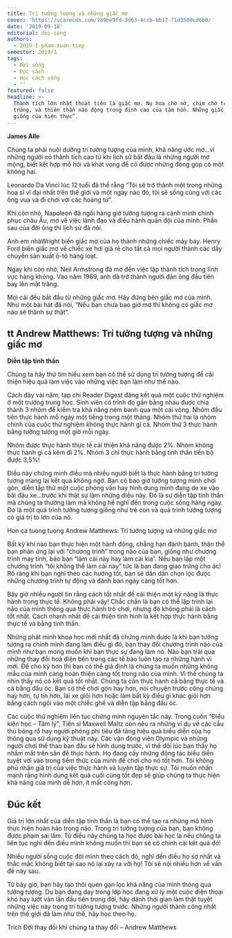 ```yaml
---
title: Trí tưởng tượng và những giấc mơ
cover: 'https://ucarecdn.com/789be9fd-3d63-4ccb-bb17-f1d3500cd6b0/'
date: '2019-09-18'
editorial: doi-song
authors:
  - 2019-1-pham-xuan-tiep
semester: 2019/1
tags:
  - Đời sống
  - Đọc sách
  - Học cách sống
  - ''
featured: false
headline: >-
  Thành tích lớn nhất thoạt tiên là giấc mơ. Nụ hoa chờ nở, chim chờ trong
  trứng, và thiên thần náo động trong đỉnh cao của tâm hồn. Những giấc mơ là hạt
  giống của hiện thực”.
---
```

**James Alle**

Chúng ta phải nuôi dưỡng trí tưởng tượng của mình, khả năng ước mơ…vì những người có thành tích cao từ khi lịch sử bắt đầu là những người mơ mộng, biết kết hợp mồ hôi và khát vọng để có được những đóng góp có một không hai.



Leonardo Da Vinci lúc 12 tuổi đã thề rằng “Tôi sẽ trở thành một trong những hoạ sĩ vĩ đại nhất trên thế giới và một ngày nào đó, tôi sẽ sống cùng với các ông vua và đi chơi với các hoàng tử”.



Khi còn nhỏ, Napoleon đã ngồi hàng giờ tưởng tượng ra cảnh mình chinh phục châu Âu, mơ về việc lãnh đạo và điều hành quân đội của mình. Phần sau của đời ông thì lịch sử đã nói.



Anh em nhàWright biến giấc mơ của họ thành những chiếc máy bay. Henry Ford biến giấc mơ về chiếc xe hơi giá rẻ cho tất cả mọi người thành các dây chuyền sản xuất ô-tô hàng loạt.



Ngay khi còn nhỏ, Neil Armstrong đã mơ đến việc lập thành tích trong lĩnh vực hàng không. Vào năm 1969, anh đã trở thành người đàn ông đầu tiên bay lên mặt trăng.



Mọi cái đều bắt đầu từ những giấc mơ. Hãy đứng bên giấc mơ của mình. Như một bài hát đã nói, “Nếu bạn chưa bao giờ mơ thì không có giấc mơ nào sẽ thành sự thật”.



## tt Andrew Matthews: Trí tưởng tượng và những giấc mơ

**Diễn tập tinh thần**



Chúng ta hãy thử tìm hiểu xem bạn có thể sử dụng trí tưởng tượng để cải thiện hiệu quả làm việc vào những việc bạn làm như thế nào.



Cách đây vài năm, tạp chí Reader Digest đăng kết quả một cuộc thử nghiệm ở một trường trung học. Sinh viên có trình đọ gần bằng nhau được chia thành 3 nhóm để kiểm tra khả năng ném banh qua một cái vòng. Nhóm đầu tiên thực hành mỗ ngày một tiếng trong một tháng. Nhóm thứ hai là nhóm chính của cuộc thử nghiệm không thực hành gì cả. Nhóm thứ 3 thực hành bằng tưởng tượng một giờ mỗi ngày.



Nhóm được thực hành thực tế cải thiện khả năng được 2%. Nhóm không thực hành gì cả kém đi 2%. Nhóm 3 chỉ thực hành bằng tinh thần tiến bộ được 3,5%!



Điều này chứng minh điều mà nhiều người biết là thực hành bằng trí tưởng tượng mang lại kết quả không ngờ. Bạn có bao giờ tưởng tượng mình chơi gôn, diễn tập thử một cuộc phỏng vấn hay hình dung mình đang de xe vào bãi đậu xe…trước khi thật sự làm những điều này. Đó là sự diễn tập tinh thần mà chúng ta thường làm mà không hề nghĩ đến trong cuộc sống hàng ngày. Đó là một quá trình tưởng tượng giống như trẻ con và quá trình tưởng tượng có giá trị to lớn của nó.



Hon ca tuong tuong Andrew Matthews: Trí tưởng tượng và những giấc mơ



Bất kỳ khi nào bạn thực hiện một hành động, chẳng hạn đánh banh, thân thể bạn phản ứng lại với “chương trình” trong não của bạn, giống như chương trình máy tính, bảo bạn “làm cái này hay làm cái kia”. Nếu bạn lập một chương trình “tôi không thể làm cái này” tức là bạn đang giao trứng cho ác! Rõ ràng khi bạn nghĩ theo các hướng tốt, bạn sẽ dần dần chọn lọc được những chương trình tự động và đánh ban ngày càng tốt hơn.



Bây giờ nhiều người tin rằng cách tốt nhất để cải thiện một kỹ năng là thực hành trong thực tế. Không phải vậy! Chắc chắn là bạn có thể lập trình lại não của mình thông qua thực hành trò chơi, nhưng đó không phải là cách tốt nhất. Cách nhanh nhất để cải thiện tình hình là kết hợp thực hành bằng thực tế và bằng tinh thần.



Những phát minh khoa học mới nhất đã chứng minh được là khi bạn tưởng tượng ra chính mình đang làm điều gì đó, bạn thay đổi chương trình não của mình như bạn mong muốn khi bạn thực sự đang làm nó. Não bạn trải qua những thay đổi hoá điện bên trong các tế bào luôn tạo ra những hành vi mới. Để cho kỹ hơn thì bạn có thể giả định là chúng ta muốn những không mẫu của mình càng hoàn thiện càng tốt trong não của mình. Vì thế chúng ta nhìn thấy nó có kết quả tốt nhất. Chúng ta cần thực hành cả bằng thực tế và cả bằng đầu óc. Bạn có thể chơi gôn hay hơn, nói chuyện trước công chúng hay hơn, tự tin hơn, lái xe giỏi hơn hoặc làm bất kỳ điều gì khác giỏi hơn bằng cách ngồi vào một chiếc ghế và diễn tập bằng đầu óc.



Các cuộc thử nghiệm liên tục chứng minh nguyên tắc này. Trong cuốn “Điều kiện học – Tâm lý”, Tiến sĩ Maxwell Maltz còn nêu ra những ví dụ về các cầu thủ bóng rổ hay người phóng phi tiêu đã tăng hiệu quả biểu diễn của họ thông qua sử dụng kỹ thuật này. Các vận động viên Olympic và những người chơi thể thao ban đầu sẽ hình dung trước, vì thế đôi lúc bạn thấy họ nhắm mắt trên sân để thực hành. Họ đang cấy những động tác biểu diễn tuyệt vời vào trong tiềm thức của mình để chơi cho nó tốt hơn. Tôi không phủ nhận giá trị của việc thực hành và luyện tập thực sự. Tôi muốn nhấn mạnh rằng hình dung kết quả cuối cùng tốt đẹp sẽ giúp chúng ta thực hiện khả năng của mình dễ hơn, ít mất công hơn.



## Đúc kết



Giá trị lớn nhất của diễn tập tinh thần là bạn có thể tạo ra những mô hình thực hiện hoàn hảo trong não. Trong trí tưởng tượng của bạn, bạn không được phạm sai lầm. Từ điều này chúng ta học được bài học là nếu chúng ta liên tục nghĩ đến điều mình không muốn thì bạn sẽ có chính cái kết quả đó!



Nhiều người sống cuộc đời mình theo cách đó, nghĩ đến điều họ sợ nhất và thắc mắc không biết tại sao nó lại xảy ra với họ! Tôi sẽ nói nhiều hơn về vấn đề này sau.



Từ bây giờ, bạn hãy tạo thói quen gạn lọc khả năng của mình thông qua tưởng tượng. Dụ bạn đang dạy trong lớp học đang xử lý một cuộc điện thoại khó hay lướt ván lần đầu tiên trong đời, hãy dành thời gian làm thật tuyệt những việc này trong trí tưởng tượng trước. Những người thành công nhất trên thế giới đã làm như thế, hãy học theo họ.



Trích Đời thay đổi khi chúng ta thay đổi – Andrew Matthews
